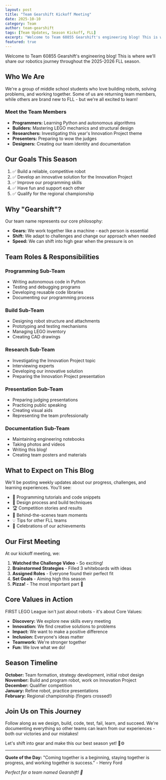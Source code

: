 ```yaml
---
layout: post
title: "Team Gearshift Kickoff Meeting"
date: 2025-10-10
category: Team
author: team-gearshift
tags: [Team Updates, Season Kickoff, FLL]
excerpt: "Welcome to Team 60855 Gearshift's engineering blog! This is where we'll share our robotics journey throughout the 2025-2026 FLL season."
featured: true
---
```


Welcome to Team 60855 Gearshift's engineering blog! This is where we'll share our robotics journey throughout the 2025-2026 FLL season.

## Who We Are

We're a group of middle school students who love building robots, solving problems, and working together. Some of us are returning team members, while others are brand new to FLL - but we're all excited to learn!

### Meet the Team Members

- **Programmers:** Learning Python and autonomous algorithms
- **Builders:** Mastering LEGO mechanics and structural design
- **Researchers:** Investigating this year's Innovation Project theme
- **Presenters:** Preparing to wow the judges
- **Designers:** Creating our team identity and documentation

## Our Goals This Season

1. ✅ Build a reliable, competitive robot
2. ✅ Develop an innovative solution for the Innovation Project
3. ✅ Improve our programming skills
4. ✅ Have fun and support each other
5. ✅ Qualify for the regional championship

## Why "Gearshift"?

Our team name represents our core philosophy:

- **Gears:** We work together like a machine - each person is essential
- **Shift:** We adapt to challenges and change our approach when needed
- **Speed:** We can shift into high gear when the pressure is on

## Team Roles & Responsibilities

### Programming Sub-Team
- Writing autonomous code in Python
- Testing and debugging programs
- Developing reusable code libraries
- Documenting our programming process

### Build Sub-Team
- Designing robot structure and attachments
- Prototyping and testing mechanisms
- Managing LEGO inventory
- Creating CAD drawings

### Research Sub-Team
- Investigating the Innovation Project topic
- Interviewing experts
- Developing our innovative solution
- Preparing the Innovation Project presentation

### Presentation Sub-Team
- Preparing judging presentations
- Practicing public speaking
- Creating visual aids
- Representing the team professionally

### Documentation Sub-Team
- Maintaining engineering notebooks
- Taking photos and videos
- Writing this blog!
- Creating team posters and materials

## What to Expect on This Blog

We'll be posting weekly updates about our progress, challenges, and learning experiences. You'll see:

- 🐍 Programming tutorials and code snippets
- 🔧 Design process and build techniques
- 🏆 Competition stories and results
- 🎥 Behind-the-scenes team moments
- 💡 Tips for other FLL teams
- 🎉 Celebrations of our achievements

## Our First Meeting

At our kickoff meeting, we:

1. **Watched the Challenge Video** - So exciting!
2. **Brainstormed Strategies** - Filled 3 whiteboards with ideas
3. **Assigned Roles** - Everyone found their perfect fit
4. **Set Goals** - Aiming high this season
5. **Pizza!** - The most important part 🍕

## Core Values in Action

FIRST LEGO League isn't just about robots - it's about Core Values:

- **Discovery:** We explore new skills every meeting
- **Innovation:** We find creative solutions to problems
- **Impact:** We want to make a positive difference
- **Inclusion:** Everyone's ideas matter
- **Teamwork:** We're stronger together
- **Fun:** We love what we do!

## Season Timeline

**October:** Team formation, strategy development, initial robot design  
**November:** Build and program robot, work on Innovation Project  
**December:** Qualifier competition  
**January:** Refine robot, practice presentations  
**February:** Regional championship (fingers crossed!)

## Join Us on This Journey

Follow along as we design, build, code, test, fail, learn, and succeed. We're documenting everything so other teams can learn from our experiences - both our victories and our mistakes!

Let's shift into gear and make this our best season yet! 🤖⚙️

---

**Quote of the Day:** "Coming together is a beginning, staying together is progress, and working together is success." - Henry Ford

*Perfect for a team named Gearshift! 🚗*

